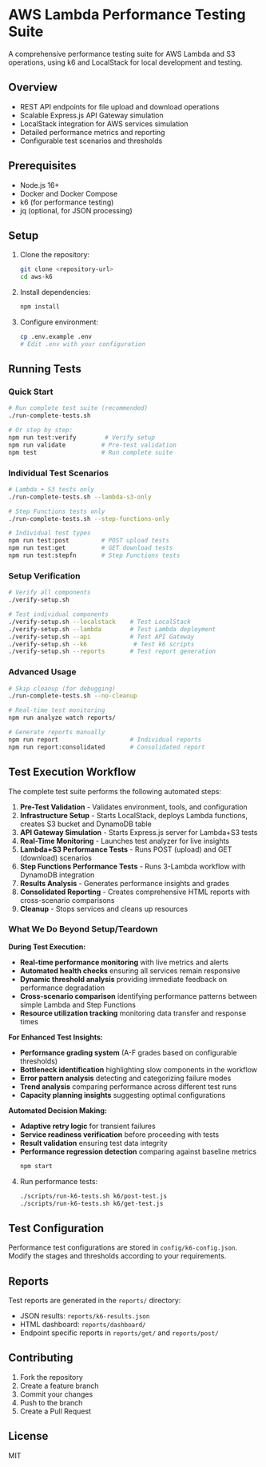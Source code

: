 # AWS Lambda Performance Testing Suite

A comprehensive performance testing suite for AWS Lambda and S3 operations, using k6 and LocalStack for local development and testing.

## Overview

- REST API endpoints for file upload and download operations
- Scalable Express.js API Gateway simulation
- LocalStack integration for AWS services simulation
- Detailed performance metrics and reporting
- Configurable test scenarios and thresholds

## Prerequisites

- Node.js 16+
- Docker and Docker Compose
- k6 (for performance testing)
- jq (optional, for JSON processing)

## Setup

1. Clone the repository:
   ```bash
   git clone <repository-url>
   cd aws-k6
   ```

2. Install dependencies:
   ```bash
   npm install
   ```

3. Configure environment:
   ```bash
   cp .env.example .env
   # Edit .env with your configuration
   ```

## Running Tests

### Quick Start
```bash
# Run complete test suite (recommended)
./run-complete-tests.sh

# Or step by step:
npm run test:verify        # Verify setup
npm run validate          # Pre-test validation
npm test                  # Run complete suite
```

### Individual Test Scenarios
```bash
# Lambda + S3 tests only
./run-complete-tests.sh --lambda-s3-only

# Step Functions tests only  
./run-complete-tests.sh --step-functions-only

# Individual test types
npm run test:post         # POST upload tests
npm run test:get          # GET download tests
npm run test:stepfn       # Step Functions tests
```

### Setup Verification
```bash
# Verify all components
./verify-setup.sh

# Test individual components
./verify-setup.sh --localstack    # Test LocalStack
./verify-setup.sh --lambda        # Test Lambda deployment
./verify-setup.sh --api           # Test API Gateway
./verify-setup.sh --k6             # Test k6 scripts
./verify-setup.sh --reports       # Test report generation
```

### Advanced Usage
```bash
# Skip cleanup (for debugging)
./run-complete-tests.sh --no-cleanup

# Real-time test monitoring
npm run analyze watch reports/

# Generate reports manually
npm run report                    # Individual reports
npm run report:consolidated       # Consolidated report
```

## Test Execution Workflow

The complete test suite performs the following automated steps:

1. **Pre-Test Validation** - Validates environment, tools, and configuration
2. **Infrastructure Setup** - Starts LocalStack, deploys Lambda functions, creates S3 bucket and DynamoDB table
3. **API Gateway Simulation** - Starts Express.js server for Lambda+S3 tests
4. **Real-Time Monitoring** - Launches test analyzer for live insights
5. **Lambda+S3 Performance Tests** - Runs POST (upload) and GET (download) scenarios
6. **Step Functions Performance Tests** - Runs 3-Lambda workflow with DynamoDB integration
7. **Results Analysis** - Generates performance insights and grades
8. **Consolidated Reporting** - Creates comprehensive HTML reports with cross-scenario comparisons
9. **Cleanup** - Stops services and cleans up resources

### What We Do Beyond Setup/Teardown

**During Test Execution:**
- **Real-time performance monitoring** with live metrics and alerts
- **Automated health checks** ensuring all services remain responsive
- **Dynamic threshold analysis** providing immediate feedback on performance degradation
- **Cross-scenario comparison** identifying performance patterns between simple Lambda and Step Functions
- **Resource utilization tracking** monitoring data transfer and response times

**For Enhanced Test Insights:**
- **Performance grading system** (A-F grades based on configurable thresholds)
- **Bottleneck identification** highlighting slow components in the workflow
- **Error pattern analysis** detecting and categorizing failure modes
- **Trend analysis** comparing performance across different test runs
- **Capacity planning insights** suggesting optimal configurations

**Automated Decision Making:**
- **Adaptive retry logic** for transient failures
- **Service readiness verification** before proceeding with tests
- **Result validation** ensuring test data integrity
- **Performance regression detection** comparing against baseline metrics
   ```bash
   npm start
   ```

4. Run performance tests:
   ```bash
   ./scripts/run-k6-tests.sh k6/post-test.js
   ./scripts/run-k6-tests.sh k6/get-test.js
   ```

## Test Configuration

Performance test configurations are stored in `config/k6-config.json`. Modify the stages and thresholds according to your requirements.

## Reports

Test reports are generated in the `reports/` directory:
- JSON results: `reports/k6-results.json`
- HTML dashboard: `reports/dashboard/`
- Endpoint specific reports in `reports/get/` and `reports/post/`

## Contributing

1. Fork the repository
2. Create a feature branch
3. Commit your changes
4. Push to the branch
5. Create a Pull Request

## License

MIT
